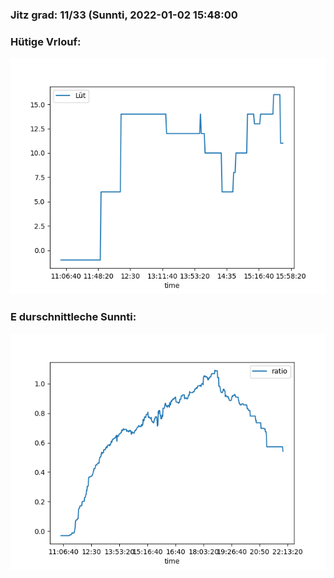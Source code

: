 ### Jitz grad: 11/33 (Sunnti, 2022-01-02 15:48:00

### Hütige Vrlouf:
![Graph](Today.png)

### E durschnittleche Sunnti:
![Graph](Sunnti.png)